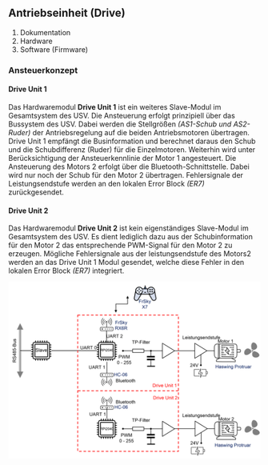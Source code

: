 ## Antriebseinheit (Drive)

1. Dokumentation
2. Hardware
3. Software (Firmware)


### Ansteuerkonzept

#### Drive Unit 1

Das Hardwaremodul **Drive Unit 1** ist ein weiteres Slave-Modul im Gesamtsystem des USV. Die Ansteuerung erfolgt prinzipiell über das Bussystem des USV. Dabei werden die Stellgrößen *(AS1-Schub und AS2-Ruder)* der Antriebsregelung auf die beiden Antriebsmotoren übertragen. Drive Unit 1 empfängt die Businformation und berechnet daraus den Schub und die Schubdifferenz (Ruder) für die Einzelmotoren. Weiterhin wird unter Berücksichtigung der Ansteuerkennlinie der Motor 1 angesteuert.
Die Ansteuerung des Motors 2 erfolgt über die Bluetooth-Schnittstelle. Dabei wird nur noch der Schub für den Motor 2 übertragen. 
Fehlersignale der Leistungsendstufe werden an den lokalen Error Block *(ER7)* zurückgesendet.    

#### Drive Unit 2

Das Hardwaremodul **Drive Unit 2** ist kein eigenständiges Slave-Modul im Gesamtsystem des USV. Es dient lediglich dazu aus der Schubinformation für den Motor 2 das entsprechende PWM-Signal für den Motor 2 zu erzeugen. Mögliche Fehlersignale aus der leistungsendstufe des Motors2 werden an das Drive Unit 1 Modul gesendet, welche diese Fehler in den lokalen Error Block *(ER7)* integriert.   


![Drive-Konzept](drive.png "Drive-Konzept")